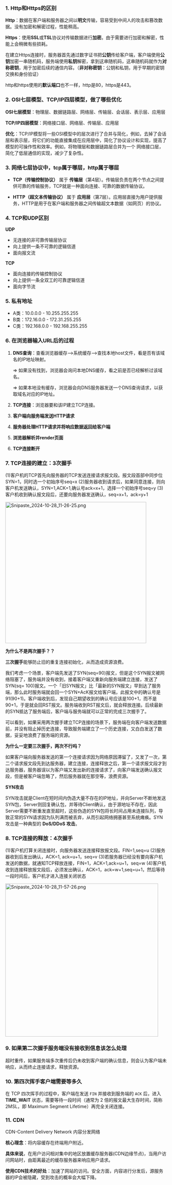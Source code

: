 ### 1. Http和Https的区别

**Http**：数据在客户端和服务器之间以**明文**传输，容易受到中间人的攻击和篡改数据。没有加密和解密过程，性能稍高。

**Https**：使用**SSL**或**TSL**协议对传输数据进行**加密**。由于需要进行加密和解密，性能上会稍微有些损耗。

在建立Https连接时，服务器首先通过数字证书把**公钥**传给客户端，客户端使用**公钥**加密一串随机码，服务端使用**私钥**解密，拿到这串随机码，这串随机码就作为**对称密钥**，用于加密后续的通信内容。（**非对称密钥**：公钥和私钥，用于早期的密钥交换和身份验证）

http和https使用的**默认端口**也不一样，http是80，https是443。

### 2. OSI七层模型、TCP/IP四层模型，做了哪些优化

**OSI七层模型**：物理层、数据链路层、网络层、传输层、会话层、表示层、应用层

**TCP/IP四层模型**：网络接口层、网络层、传输层、应用层

**优化**：TCP/IP模型将一些OSI模型中的层次进行了合并与简化，例如，去掉了会话层和表示层，将它们的功能直接集成在应用层中，简化了协议设计和实现，提高了模型的可操作性和效率。例如，将物理层和数据链路层合并为一个 网络接口层，简化了低层通信的实现，减少了复杂性。

### 3. 网络七层协议中，tcp属于哪层，http属于哪层

- **TCP（传输控制协议）** 属于 **传输层**（第4层）。传输层负责在两个节点之间提供可靠的传输服务，TCP就是一种面向连接、可靠的数据传输协议。

- **HTTP（超文本传输协议）** 属于 **应用层**（第7层）。应用层直接为用户提供服务，HTTP是用于在客户端和服务器之间传输超文本数据（如网页）的协议。

### 4. TCP和UDP区别

**UDP**

- 无连接的非可靠传输层协议
- 向上提供一条不可靠的逻辑信道
- 面向报文流

**TCP**

- 面向连接的传输控制协议
- 向上提供一条全双工的可靠逻辑信道
- 面向字节流

### 5. 私有地址

- A类：10.0.0.0 - 10.255.255.255
- B类：172.16.0.0 - 172.31.255.255
- C类：192.168.0.0 - 192.168.255.255

### 6. 在浏览器输入URL后的过程

1. **DNS查询**：查看浏览器缓存-->系统缓存-->查找本地host文件，看是否有该域名的IP地址映射。
   
   => 如果没有找到，浏览器会询问本地DNS缓存，看之前是否已经解析过该域名。
   
   => 如果本地没有缓存，浏览器会向DNS服务器发送一个DNS查询请求，以获取域名对应的IP地址。

2. **TCP连接**：浏览器要和该IP建立TCP连接。

3. **客户端向服务端发送HTTP请求**

4. **服务器处理HTTP请求并将响应数据返回给客户端**

5. **浏览器解析并render页面**

6. **TCP连接断开**

### 7. TCP连接的建立：3次握手

(1)客户机的TCP首先向服务器的TCP发送连接请求报文段。报文段首部中同步位SYN=1，同时选一个初始序号seq=x
(2)服务器收到请求后，如果同意连接，则向客户机发送确认，SYN=1,ACK=1,确认号ack=x+1，选择一个初始序号seq=y
(3)客户机收到确认报文段后，还要向服务器发送确认，seq=x+1，ack=y+1

<img src="assets/55c436c21f7abb243f6954249065bf82081e49dd.png" title="" alt="Snipaste_2024-10-28_11-26-25.png" width="440">

**为什么不是两次握手？？**

**三次握手**能够防止旧的重复连接初始化，从而造成资源浪费。

我们考虑一个场景，客户端先发送了SYN(seq=90)报文，但是这个SYN报文被网络阻塞了，服务端并没有收到，接着客户端又重新向服务端建立连接，发送了SYN(sq=
100)报文。一个「旧SYN报文」比「最新的SYN报文」早到达了服务端，那么此时服务端就会回一个SYN+AcK报文给客户端，此报文中的确认号是91(90+1)。客户端收到后，发现自己期望收到的确认号应该是100+1，而不是90+1，于是就会回RST报文。服务端收到RST报文后，就会释放连接。后续最新的SYN抵达了服务端后，客户端与服务端就可以正常的完成三次握手了。

可以看到，如果采用两次握手建立TCP连接的场景下，服务端在向客户端发送数据前，并没有阻止掉历史连接，导致服务端建立了一个历史连接，又白白发送了数据，妥妥地浪费了服务端的资源。

**为什么一定要三次握手，两次不行吗？**

如果客户端向服务器发送的第一个连接请求因为网络原因滞留了，又发了一次，第二个请求报文段先到达服务器，建立连接，连接释放之后，第一个请求报文段才到达服务器，服务器误以为客户端又发出新的连接请求了，向客户端发送确认报文段，但是被客户端忽略了，然后服务器就在那空等，浪费资源。

**SYN攻击**

SYN攻击就是Client在短时间内伪造大量不存在的IP地址，并向Server不断地发送SYN包，Server则回复确认包，并等待Client确认，由于源地址不存在，因此Server需要不断重发直至超时，这些伪造的SYN包将长时间占用未连接队列，导致正常的SYN请求因为队列满而被丢弃，从而引起网络拥塞甚至系统瘫痪。SYN 攻击是一种典型的 **DoS/DDoS 攻击**。

### 8. TCP连接的释放：4次握手

(1)客户机打算关闭连接时，向服务器发送连接释放报文段。FIN=1,seq=u
(2)服务器收到后发出确认，ACK=1, ack=u+1，seq=v
(3)若服务器已经没有要向客户机发送的数据，就通知TCP释放连接，FIN=1，ACK=1,ack=u+1，seq=w
(4)客户机收到连接释放报文段后，必须发出确认，ACK=1，ack=w+1,seq=u+1，然后等待一段时间后，客户机才进入连接关闭状态

<img src="assets/ecc9f81766dd5783f1277cbc9733eac6ae6dac81.png" title="" alt="Snipaste_2024-10-28_11-57-26.png" width="477">

### 9. 如果第二次握手服务端没有接收到信息该怎么处理

超时重传，如果服务端多次重传后仍未收到客户端的确认信息，则会认为客户端未响应，从而终止连接请求，释放资源。

### 10. 第四次挥手客户端需要等多久

在 TCP 四次挥手的过程中，客户端在发送 `FIN` 并接收到服务端的 `ACK` 后，进入 **TIME_WAIT** 状态，需要等待一段时间（通常为 2 倍的报文最大生存时间，简称 2MSL，即 Maximum Segment Lifetime）再完全关闭连接。

### 11. CDN

CDN-Content Delivery Network 内容分发网络

**核心理念**：将内容缓存在终端用户附近。

**具体来说**，在用户访问相对集中的地区放置缓存服务器(CDN边缘节点)，当用户访问网站时，由距离最近的缓存服务器来响应用户请求。 

**使用CDN技术的好处**：加速了网站的访问。安全方面，内容进行分发后，源服务器的IP会被隐藏，受到攻击的概率会大幅下降。
